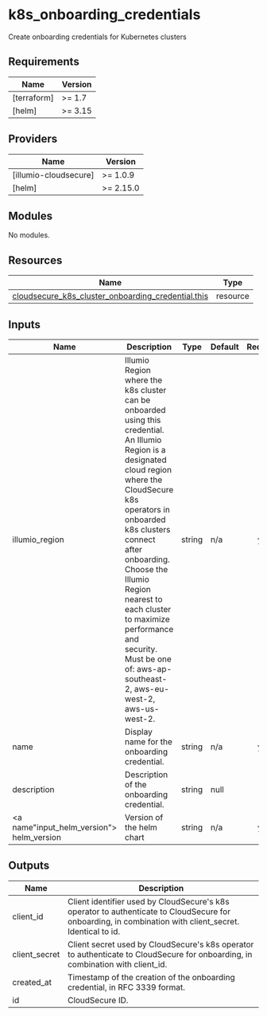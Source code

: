 # k8s_onboarding_credentials

Create onboarding credentials for Kubernetes clusters

## Requirements

| Name | Version |
|------|---------|
| <a name="requirement_terraform"></a> [terraform] | >= 1.7 |
| <a name="requirement_helm"></a> [helm] | >= 3.15 |

## Providers

| Name | Version |
|------|---------|
| <a name="provider_illumio-cloudsecure"></a> [illumio-cloudsecure] | >= 1.0.9 |
| <a name="provider_helm"></a> [helm] | >= 2.15.0 |

## Modules

No modules.

## Resources

| Name | Type |
|------|------|
| [cloudsecure_k8s_cluster_onboarding_credential.this](https://registry.terraform.io/providers/illumio/illumio-cloudsecure/latest/docs/resources/k8s_cluster_onboarding_credential) | resource |

## Inputs

| Name | Description | Type | Default | Required |
|------|-------------|------|---------|:--------:|
| <a name="input_illumio_region"></a> illumio_region | Illumio Region where the k8s cluster can be onboarded using this credential. An Illumio Region is a designated cloud region where the CloudSecure k8s operators in onboarded k8s clusters connect after onboarding. Choose the Illumio Region nearest to each cluster to maximize performance and security. Must be one of: aws-ap-southeast-2, aws-eu-west-2, aws-us-west-2. |	string	| n/a	| yes |
| <a name="input_name"></a> name |	Display name for the onboarding credential.	| string |	n/a	| yes |
|<a name="input_description"></a> description |	Description of the onboarding credential. |	string |	null	|no|
|<a name"input_helm_version"></a> helm_version | Version of the helm chart | string | n/a | yes|

## Outputs

| Name | Description |
|------|-------------|
| <a name="output_client_id"></a> client_id	| Client identifier used by CloudSecure's k8s operator to authenticate to CloudSecure for onboarding, in combination with client_secret. Identical to id. |
|<a name="output_client_secret"></a> client_secret | Client secret used by CloudSecure's k8s operator to authenticate to CloudSecure for onboarding, in combination with client_id.|
|<a name="output_created_at"></a> created_at | Timestamp of the creation of the onboarding credential, in RFC 3339 format.
|<a name="output_id"></a> id | CloudSecure ID.|